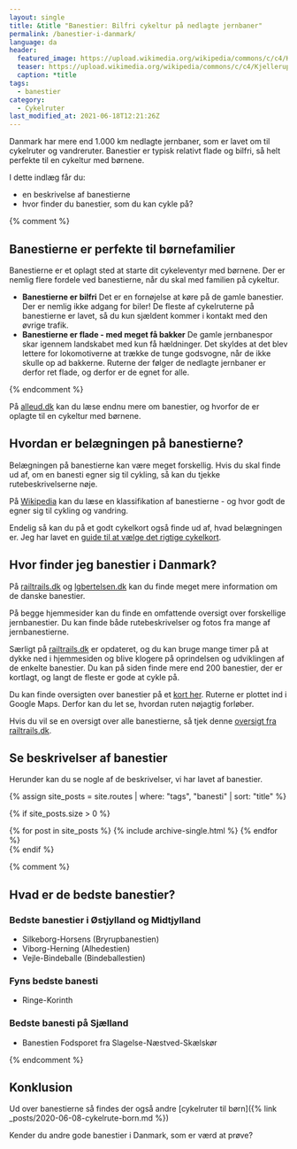 ```yaml
---
layout: single
title: &title "Banestier: Bilfri cykeltur på nedlagte jernbaner"
permalink: /banestier-i-danmark/
language: da
header:
  featured_image: https://upload.wikimedia.org/wikipedia/commons/c/c4/Kjellerupbanen37Skovvej.JPG
  teaser: https://upload.wikimedia.org/wikipedia/commons/c/c4/Kjellerupbanen37Skovvej.JPG
  caption: *title
tags:
  - banestier
category:
  - Cykelruter
last_modified_at: 2021-06-18T12:21:26Z
---
```


Danmark har mere end 1.000 km nedlagte jernbaner, som er lavet om til cykelruter og vandreruter. Banestier er typisk relativt flade og bilfri, så helt perfekte til en cykeltur med børnene.

I dette indlæg får du:

- en beskrivelse af banestierne
- hvor finder du banestier, som du kan cykle på?

{% comment %}

## Banestierne er perfekte til børnefamilier

Banestierne er et oplagt sted at starte dit cykeleventyr med børnene. Der er nemlig flere fordele ved banestierne, når du skal med familien på cykeltur.

- **Banestierne er bilfri**
Det er en fornøjelse at køre på de gamle banestier. Der er nemlig ikke adgang for biler! De fleste af cykelruterne på banestierne er lavet, så du kun sjældent kommer i kontakt med den øvrige trafik.
- **Banestierne er flade - med meget få bakker**
De gamle jernbanespor skar igennem landskabet med kun få hældninger. Det skyldes at det blev lettere for lokomotiverne at trække de tunge godsvogne, når de ikke skulle op ad bakkerne. Ruterne der følger de nedlagte jernbaner er derfor ret flade, og derfor er de egnet for alle.

{% endcomment %}

På [alleud.dk](https://alleud.dk/banestier-danmark/) kan du læse endnu mere om banestier, og hvorfor de er oplagte til en cykeltur med børnene.

## Hvordan er belægningen på banestierne?

Belægningen på banestierne kan være meget forskellig. Hvis du skal finde ud af, om en banesti egner sig til cykling, så kan du tjekke rutebeskrivelserne nøje.

På [Wikipedia](https://da.wikipedia.org/wiki/Vandring_og_cykling_p%C3%A5_nedlagte_jernbaner_i_Danmark) kan du læse en klassifikation af banestierne - og hvor godt de egner sig til cykling og vandring.

Endelig så kan du på et godt cykelkort også finde ud af, hvad belægningen er. Jeg har lavet en [guide til at vælge det rigtige cykelkort](/cykelkort/).

## Hvor finder jeg banestier i Danmark?

På [railtrails.dk](http://www.railtrails.dk/banestier.html) og [lgbertelsen.dk](http://www.lgbertelsen.dk/Banestier.html) kan du finde meget mere information om de danske banestier.

På begge hjemmesider kan du finde en omfattende oversigt over forskellige jernbanestier. Du kan finde både rutebeskrivelser og fotos fra mange af jernbanestierne.

Særligt på [railtrails.dk](http://www.railtrails.dk/banestier.html) er opdateret, og du kan bruge mange timer på at dykke ned i hjemmesiden og blive klogere på oprindelsen og udviklingen af de enkelte banestier. Du kan på siden finde mere end 200 banestier, der er kortlagt, og langt de fleste er gode at cykle på.

Du kan finde oversigten over banestier på et [kort her](http://www.railtrails.dk/kort.html). Ruterne er plottet ind i Google Maps. Derfor kan du let se, hvordan ruten nøjagtig forløber.

Hvis du vil se en oversigt over alle banestierne, så tjek denne [oversigt fra railtrails.dk](http://www.railtrails.dk/banestier.html).

## Se beskrivelser af banestier

Herunder kan du se nogle af de beskrivelser, vi har lavet af banestier.

{% assign site_posts = site.routes | where: "tags", "banesti" | sort: "title" %}

{% if site_posts.size > 0 %}
<div class="feature__wrapper">
  {% for post in site_posts %}
    {% include archive-single.html %}
  {% endfor %}
</div>
{% endif %}

{% comment %}

## Hvad er de bedste banestier?

### Bedste banestier i Østjylland og Midtjylland

- Silkeborg-Horsens (Bryrupbanestien)
- Viborg-Herning (Alhedestien)
- Vejle-Bindeballe (Bindeballestien)

### Fyns bedste banesti

- Ringe-Korinth

### Bedste banesti på Sjælland

- Banestien Fodsporet fra Slagelse-Næstved-Skælskør

{% endcomment %}

## Konklusion

Ud over banestierne så findes der også andre [cykelruter til børn]({% link _posts/2020-06-08-cykelrute-born.md %})

Kender du andre gode banestier i Danmark, som er værd at prøve?
